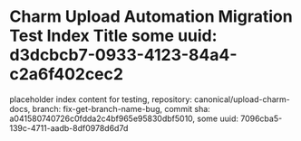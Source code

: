 # Charm Upload Automation Migration Test Index Title some uuid: d3dcbcb7-0933-4123-84a4-c2a6f402cec2
 placeholder index content for testing,  repository: canonical/upload-charm-docs,  branch: fix-get-branch-name-bug,  commit sha: a041580740726c0fdda2c4bf965e95830dbf5010,  some uuid: 7096cba5-139c-4711-aadb-8df0978d6d7d
